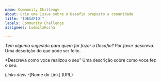 ```yaml
---
name: Community Challenge
about: Crie uma Issue sobre o Desafio proposto a comunidade
title: "[DESAFIO]"
labels: Community Challenge
assignees: LudmilaRocha

---
```


*Tem alguma sugestão para quem for fazer o Desafio? Por favor descreva.*
Uma descrição do que pode ser feito.

*Descreva como voce realizou o seu"
Uma descrição sobre como voce fez o seu.

*Links úteis*
-[Nome do Link] (URL)
